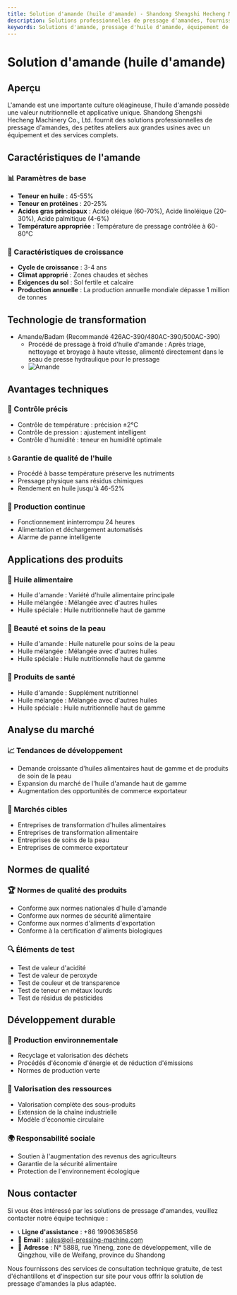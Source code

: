 ```yaml
---
title: Solution d'amande (huile d'amande) - Shandong Shengshi Hecheng Machinery Co., Ltd.
description: Solutions professionnelles de pressage d'amandes, fournissant des équipements et services techniques de transformation d'huile d'amande, teneur en huile 45-55%, utilisant le procédé de pressage à froid pour préserver les nutriments, répondant aux besoins d'huiles alimentaires haut de gamme et de produits de soin de la peau.
keywords: Solutions d'amande, pressage d'huile d'amande, équipement de transformation d'amande, ligne de production d'huile d'amande, procédé de pressage à froid d'amande, presse à huile d'amande, extraction d'huile d'amande, transformation de graines d'amande, équipement de pressage d'huile d'amande, équipement de production d'huile d'amande, soin de la peau
---
```


# Solution d'amande (huile d'amande)

## Aperçu

L'amande est une importante culture oléagineuse, l'huile d'amande possède une valeur nutritionnelle et applicative unique. Shandong Shengshi Hecheng Machinery Co., Ltd. fournit des solutions professionnelles de pressage d'amandes, des petites ateliers aux grandes usines avec un équipement et des services complets.

## Caractéristiques de l'amande

### 📊 Paramètres de base
- **Teneur en huile** : 45-55%
- **Teneur en protéines** : 20-25%
- **Acides gras principaux** : Acide oléique (60-70%), Acide linoléique (20-30%), Acide palmitique (4-6%)
- **Température appropriée** : Température de pressage contrôlée à 60-80℃

### 🌱 Caractéristiques de croissance
- **Cycle de croissance** : 3-4 ans
- **Climat approprié** : Zones chaudes et sèches
- **Exigences du sol** : Sol fertile et calcaire
- **Production annuelle** : La production annuelle mondiale dépasse 1 million de tonnes

## Technologie de transformation

+ Amande/Badam (Recommandé 426AC-390/480AC-390/500AC-390)
     + Procédé de pressage à froid d'huile d'amande : Après triage, nettoyage et broyage à haute vitesse, alimenté directement dans le seau de presse hydraulique pour le pressage
     + ![Amande](/images/杏仁冷榨工艺概览_An%20Overview%20of%20the%20cold-pressing%20Process%20of%20%20Almond%20kernel.png)

## Avantages techniques

### 🎯 Contrôle précis
- Contrôle de température : précision ±2℃
- Contrôle de pression : ajustement intelligent
- Contrôle d'humidité : teneur en humidité optimale

### 💧 Garantie de qualité de l'huile
- Procédé à basse température préserve les nutriments
- Pressage physique sans résidus chimiques
- Rendement en huile jusqu'à 46-52%

### 🔄 Production continue
- Fonctionnement ininterrompu 24 heures
- Alimentation et déchargement automatisés
- Alarme de panne intelligente

## Applications des produits

### 🍳 Huile alimentaire
- Huile d'amande : Variété d'huile alimentaire principale
- Huile mélangée : Mélangée avec d'autres huiles
- Huile spéciale : Huile nutritionnelle haut de gamme

### 💄 Beauté et soins de la peau
- Huile d'amande : Huile naturelle pour soins de la peau
- Huile mélangée : Mélangée avec d'autres huiles
- Huile spéciale : Huile nutritionnelle haut de gamme

### 💊 Produits de santé
- Huile d'amande : Supplément nutritionnel
- Huile mélangée : Mélangée avec d'autres huiles
- Huile spéciale : Huile nutritionnelle haut de gamme

## Analyse du marché

### 📈 Tendances de développement
- Demande croissante d'huiles alimentaires haut de gamme et de produits de soin de la peau
- Expansion du marché de l'huile d'amande haut de gamme
- Augmentation des opportunités de commerce exportateur

### 🎯 Marchés cibles
- Entreprises de transformation d'huiles alimentaires
- Entreprises de transformation alimentaire
- Entreprises de soins de la peau
- Entreprises de commerce exportateur

## Normes de qualité

### 🏆 Normes de qualité des produits
- Conforme aux normes nationales d'huile d'amande
- Conforme aux normes de sécurité alimentaire
- Conforme aux normes d'aliments d'exportation
- Conforme à la certification d'aliments biologiques

### 🔍 Éléments de test
- Test de valeur d'acidité
- Test de valeur de peroxyde
- Test de couleur et de transparence
- Test de teneur en métaux lourds
- Test de résidus de pesticides

## Développement durable

### 🌱 Production environnementale
- Recyclage et valorisation des déchets
- Procédés d'économie d'énergie et de réduction d'émissions
- Normes de production verte

### 🔄 Valorisation des ressources
- Valorisation complète des sous-produits
- Extension de la chaîne industrielle
- Modèle d'économie circulaire

### 🌍 Responsabilité sociale
- Soutien à l'augmentation des revenus des agriculteurs
- Garantie de la sécurité alimentaire
- Protection de l'environnement écologique

## Nous contacter

Si vous êtes intéressé par les solutions de pressage d'amandes, veuillez contacter notre équipe technique :

- 📞 **Ligne d'assistance** : +86 19906365856
- 📧 **Email** : sales@oil-pressing-machine.com
- 📍 **Adresse** : N° 5888, rue Yineng, zone de développement, ville de Qingzhou, ville de Weifang, province du Shandong

Nous fournissons des services de consultation technique gratuite, de test d'échantillons et d'inspection sur site pour vous offrir la solution de pressage d'amandes la plus adaptée.
